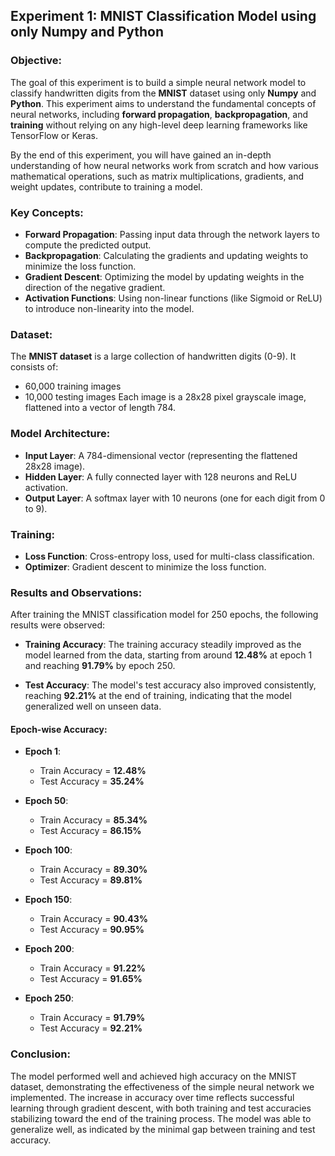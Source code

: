 ## Experiment 1: MNIST Classification Model using only Numpy and Python

### Objective:
The goal of this experiment is to build a simple neural network model to classify handwritten digits from the **MNIST** dataset using only **Numpy** and **Python**. This experiment aims to understand the fundamental concepts of neural networks, including **forward propagation**, **backpropagation**, and **training** without relying on any high-level deep learning frameworks like TensorFlow or Keras.

By the end of this experiment, you will have gained an in-depth understanding of how neural networks work from scratch and how various mathematical operations, such as matrix multiplications, gradients, and weight updates, contribute to training a model.

### Key Concepts:
- **Forward Propagation**: Passing input data through the network layers to compute the predicted output.
- **Backpropagation**: Calculating the gradients and updating weights to minimize the loss function.
- **Gradient Descent**: Optimizing the model by updating weights in the direction of the negative gradient.
- **Activation Functions**: Using non-linear functions (like Sigmoid or ReLU) to introduce non-linearity into the model.

### Dataset:
The **MNIST dataset** is a large collection of handwritten digits (0-9). It consists of:
- 60,000 training images
- 10,000 testing images
Each image is a 28x28 pixel grayscale image, flattened into a vector of length 784.

### Model Architecture:
- **Input Layer**: A 784-dimensional vector (representing the flattened 28x28 image).
- **Hidden Layer**: A fully connected layer with 128 neurons and ReLU activation.
- **Output Layer**: A softmax layer with 10 neurons (one for each digit from 0 to 9).

### Training:
- **Loss Function**: Cross-entropy loss, used for multi-class classification.
- **Optimizer**: Gradient descent to minimize the loss function.

### Results and Observations:

After training the MNIST classification model for 250 epochs, the following results were observed:

- **Training Accuracy**: The training accuracy steadily improved as the model learned from the data, starting from around **12.48%** at epoch 1 and reaching **91.79%** by epoch 250.
  
- **Test Accuracy**: The model's test accuracy also improved consistently, reaching **92.21%** at the end of training, indicating that the model generalized well on unseen data.

#### Epoch-wise Accuracy:
- **Epoch 1**: 
  - Train Accuracy = **12.48%**
  - Test Accuracy = **35.24%**

- **Epoch 50**: 
  - Train Accuracy = **85.34%**
  - Test Accuracy = **86.15%**

- **Epoch 100**: 
  - Train Accuracy = **89.30%**
  - Test Accuracy = **89.81%**

- **Epoch 150**: 
  - Train Accuracy = **90.43%**
  - Test Accuracy = **90.95%**

- **Epoch 200**: 
  - Train Accuracy = **91.22%**
  - Test Accuracy = **91.65%**

- **Epoch 250**: 
  - Train Accuracy = **91.79%**
  - Test Accuracy = **92.21%**

### Conclusion:
The model performed well and achieved high accuracy on the MNIST dataset, demonstrating the effectiveness of the simple neural network we implemented. The increase in accuracy over time reflects successful learning through gradient descent, with both training and test accuracies stabilizing toward the end of the training process. The model was able to generalize well, as indicated by the minimal gap between training and test accuracy.
